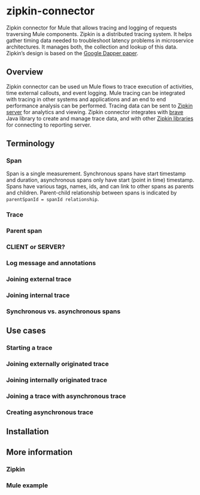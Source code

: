 # zipkin-connector
Zipkin connector for Mule that allows tracing and logging of requests traversing Mule components. Zipkin is a distributed tracing system. It helps gather timing data needed to troubleshoot latency problems in microservice architectures. It manages both, the collection and lookup of this data. Zipkin’s design is based on the [Google Dapper paper](https://research.google.com/pubs/pub36356.html).

## Overview
Zipkin connector can be used un Mule flows to trace execution of activities, time external callouts, and event logging. Mule tracing can be integrated with tracing in other systems and applications and an end to end performance analysis can be performed. 
Tracing data can be sent to [Zipkin server](https://github.com/openzipkin/zipkin) for analytics and viewing.
Zipkin connector integrates with [brave](https://github.com/openzipkin/brave) Java library to create and manage trace data, and with other [Zipkin libraries](https://github.com/openzipkin) for connecting to reporting server.  

## Terminology
### Span
Span is a single measurement. Synchronous spans have start timestamp and duration, asynchronous spans only have start (point in time) timestamp. Spans have various tags, names, ids, and can link to other spans as parents and children. Parent-child relationship between spans is indicated by `parentSpanId = spanId relationship`.

### Trace

### Parent span

### CLIENT or SERVER?

### Log message and annotations

### Joining external trace

### Joining internal trace

### Synchronous vs. asynchronous spans

## Use cases
### Starting a trace

### Joining externally originated trace

### Joining internally originated trace

### Joining a trace with asynchronous trace

### Creating asynchronous trace

## Installation

## More information
### Zipkin

### Mule example
